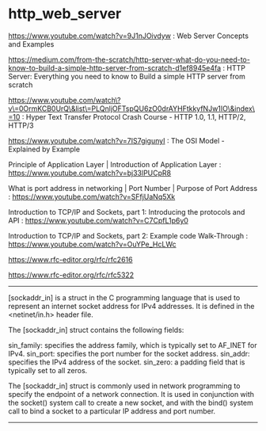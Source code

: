 # http_web_server
https://www.youtube.com/watch?v=9J1nJOivdyw : Web Server Concepts and Examples

https://medium.com/from-the-scratch/http-server-what-do-you-need-to-know-to-build-a-simple-http-server-from-scratch-d1ef8945e4fa : HTTP Server: Everything you need to know to Build a simple HTTP server from scratch

https://www.youtube.com/watch\?v\=0OrmKCB0UrQ\&list\=PLQnljOFTspQU6zO0drAYHFtkkyfNJw1IO\&index\=10 : Hyper Text Transfer Protocol Crash Course - HTTP 1.0, 1.1, HTTP/2, HTTP/3

https://www.youtube.com/watch?v=7IS7gigunyI : The OSI Model - Explained by Example

Principle of Application Layer | Introduction of Application Layer : https://www.youtube.com/watch?v=bj33lPUCpR8

What is port address in networking | Port Number | Purpose of Port Address : https://www.youtube.com/watch?v=SFfjUaNq5Xk

Introduction to TCP/IP and Sockets, part 1: Introducing the protocols and API : https://www.youtube.com/watch?v=C7CpfL1p6y0

Introduction to TCP/IP and Sockets, part 2: Example code Walk-Through : https://www.youtube.com/watch?v=OuYPe_HcLWc

https://www.rfc-editor.org/rfc/rfc2616

https://www.rfc-editor.org/rfc/rfc5322

------------------------

[sockaddr_in] is a struct in the C programming language that is used to represent an 
internet socket address for IPv4 addresses. It is defined in the <netinet/in.h> header file.

The [sockaddr_in] struct contains the following fields:

sin_family: specifies the address family, which is typically set to AF_INET for IPv4.
sin_port: specifies the port number for the socket address.
sin_addr: specifies the IPv4 address of the socket.
sin_zero: a padding field that is typically set to all zeros.

The [sockaddr_in] struct is commonly used in network programming to specify the endpoint 
of a network connection. It is used in conjunction with the socket() system call 
to create a new socket, and with the bind() system call to bind a socket to a particular 
IP address and port number.

-------------------------------